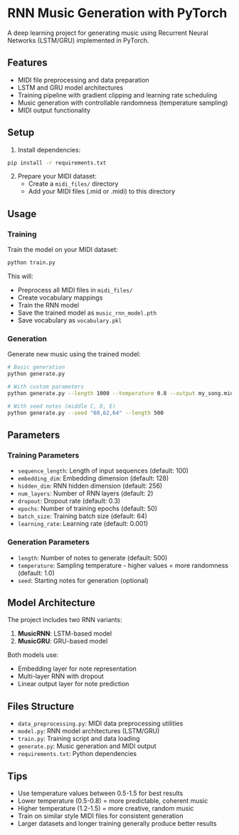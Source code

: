 # RNN Music Generation with PyTorch

A deep learning project for generating music using Recurrent Neural Networks (LSTM/GRU) implemented in PyTorch.

## Features

- MIDI file preprocessing and data preparation
- LSTM and GRU model architectures
- Training pipeline with gradient clipping and learning rate scheduling
- Music generation with controllable randomness (temperature sampling)
- MIDI output functionality

## Setup

1. Install dependencies:
```bash
pip install -r requirements.txt
```

2. Prepare your MIDI dataset:
   - Create a `midi_files/` directory
   - Add your MIDI files (.mid or .midi) to this directory

## Usage

### Training

Train the model on your MIDI dataset:

```bash
python train.py
```

This will:
- Preprocess all MIDI files in `midi_files/`
- Create vocabulary mappings
- Train the RNN model
- Save the trained model as `music_rnn_model.pth`
- Save vocabulary as `vocabulary.pkl`

### Generation

Generate new music using the trained model:

```bash
# Basic generation
python generate.py

# With custom parameters
python generate.py --length 1000 --temperature 0.8 --output my_song.mid

# With seed notes (middle C, D, E)
python generate.py --seed "60,62,64" --length 500
```

## Parameters

### Training Parameters
- `sequence_length`: Length of input sequences (default: 100)
- `embedding_dim`: Embedding dimension (default: 128)
- `hidden_dim`: RNN hidden dimension (default: 256)
- `num_layers`: Number of RNN layers (default: 2)
- `dropout`: Dropout rate (default: 0.3)
- `epochs`: Number of training epochs (default: 50)
- `batch_size`: Training batch size (default: 64)
- `learning_rate`: Learning rate (default: 0.001)

### Generation Parameters
- `length`: Number of notes to generate (default: 500)
- `temperature`: Sampling temperature - higher values = more randomness (default: 1.0)
- `seed`: Starting notes for generation (optional)

## Model Architecture

The project includes two RNN variants:

1. **MusicRNN**: LSTM-based model
2. **MusicGRU**: GRU-based model

Both models use:
- Embedding layer for note representation
- Multi-layer RNN with dropout
- Linear output layer for note prediction

## Files Structure

- `data_preprocessing.py`: MIDI data preprocessing utilities
- `model.py`: RNN model architectures (LSTM/GRU)
- `train.py`: Training script and data loading
- `generate.py`: Music generation and MIDI output
- `requirements.txt`: Python dependencies

## Tips

- Use temperature values between 0.5-1.5 for best results
- Lower temperature (0.5-0.8) = more predictable, coherent music
- Higher temperature (1.2-1.5) = more creative, random music
- Train on similar style MIDI files for consistent generation
- Larger datasets and longer training generally produce better results